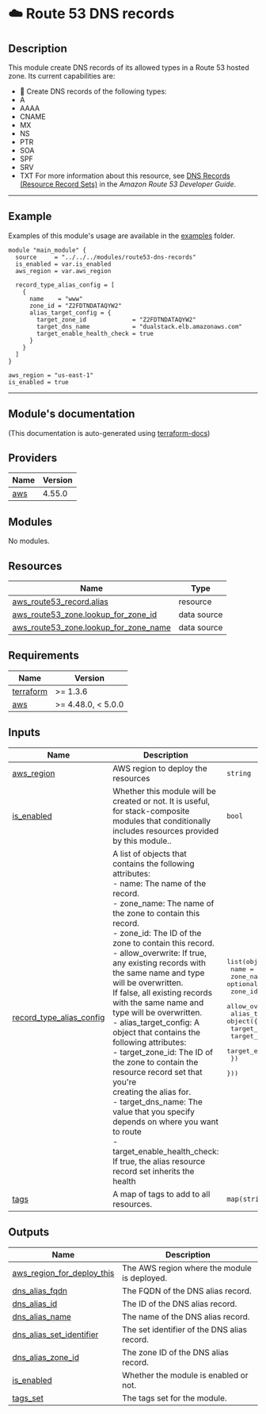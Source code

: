 <!-- BEGIN_TF_DOCS -->
# ☁️ Route 53 DNS records
## Description

This module create DNS records of its allowed types in a Route 53 hosted zone. Its current capabilities are:
* 🚀 Create DNS records of the following types:
* A
* AAAA
* CNAME
* MX
* NS
* PTR
* SOA
* SPF
* SRV
* TXT
For more information about this resource, see [DNS Records (Resource Record Sets)](https://docs.aws.amazon.com/Route53/latest/DeveloperGuide/resource-record-sets-choosing-alias-non-alias.html) in the *Amazon Route 53 Developer Guide*.

---
## Example
Examples of this module's usage are available in the [examples](./examples) folder.

```hcl
module "main_module" {
  source     = "../../../modules/route53-dns-records"
  is_enabled = var.is_enabled
  aws_region = var.aws_region

  record_type_alias_config = [
    {
      name    = "www"
      zone_id = "Z2FDTNDATAQYW2"
      alias_target_config = {
        target_zone_id             = "Z2FDTNDATAQYW2"
        target_dns_name            = "dualstack.elb.amazonaws.com"
        target_enable_health_check = true
      }
    }
  ]
}
```
```hcl
aws_region = "us-east-1"
is_enabled = true
```
---

## Module's documentation
(This documentation is auto-generated using [terraform-docs](https://terraform-docs.io))
## Providers

| Name | Version |
|------|---------|
| <a name="provider_aws"></a> [aws](#provider\_aws) | 4.55.0 |

## Modules

No modules.

## Resources

| Name | Type |
|------|------|
| [aws_route53_record.alias](https://registry.terraform.io/providers/hashicorp/aws/latest/docs/resources/route53_record) | resource |
| [aws_route53_zone.lookup_for_zone_id](https://registry.terraform.io/providers/hashicorp/aws/latest/docs/data-sources/route53_zone) | data source |
| [aws_route53_zone.lookup_for_zone_name](https://registry.terraform.io/providers/hashicorp/aws/latest/docs/data-sources/route53_zone) | data source |

## Requirements

| Name | Version |
|------|---------|
| <a name="requirement_terraform"></a> [terraform](#requirement\_terraform) | >= 1.3.6 |
| <a name="requirement_aws"></a> [aws](#requirement\_aws) | >= 4.48.0, < 5.0.0 |

## Inputs

| Name | Description | Type | Default | Required |
|------|-------------|------|---------|:--------:|
| <a name="input_aws_region"></a> [aws\_region](#input\_aws\_region) | AWS region to deploy the resources | `string` | n/a | yes |
| <a name="input_is_enabled"></a> [is\_enabled](#input\_is\_enabled) | Whether this module will be created or not. It is useful, for stack-composite<br>modules that conditionally includes resources provided by this module.. | `bool` | n/a | yes |
| <a name="input_record_type_alias_config"></a> [record\_type\_alias\_config](#input\_record\_type\_alias\_config) | A list of objects that contains the following attributes:<br>  - name: The name of the record.<br>  - zone\_name: The name of the zone to contain this record.<br>  - zone\_id: The ID of the zone to contain this record.<br>  - allow\_overwrite: If true, any existing records with the same name and type will be overwritten.<br>If false, all existing records with the same name and type will be overwritten.<br>  - alias\_target\_config: A object that contains the following attributes:<br>    - target\_zone\_id: The ID of the zone to contain the resource record set that you're<br>creating the alias for.<br>    - target\_dns\_name: The value that you specify depends on where you want to route<br>    - target\_enable\_health\_check: If true, the alias resource record set inherits the health | <pre>list(object({<br>    name            = string<br>    zone_name       = optional(string, null)<br>    zone_id         = optional(string, null)<br>    allow_overwrite = optional(bool, false)<br>    alias_target_config = object({<br>      target_zone_id             = string<br>      target_dns_name            = string<br>      target_enable_health_check = optional(bool, false)<br>    })<br>  }))</pre> | `null` | no |
| <a name="input_tags"></a> [tags](#input\_tags) | A map of tags to add to all resources. | `map(string)` | `{}` | no |

## Outputs

| Name | Description |
|------|-------------|
| <a name="output_aws_region_for_deploy_this"></a> [aws\_region\_for\_deploy\_this](#output\_aws\_region\_for\_deploy\_this) | The AWS region where the module is deployed. |
| <a name="output_dns_alias_fqdn"></a> [dns\_alias\_fqdn](#output\_dns\_alias\_fqdn) | The FQDN of the DNS alias record. |
| <a name="output_dns_alias_id"></a> [dns\_alias\_id](#output\_dns\_alias\_id) | The ID of the DNS alias record. |
| <a name="output_dns_alias_name"></a> [dns\_alias\_name](#output\_dns\_alias\_name) | The name of the DNS alias record. |
| <a name="output_dns_alias_set_identifier"></a> [dns\_alias\_set\_identifier](#output\_dns\_alias\_set\_identifier) | The set identifier of the DNS alias record. |
| <a name="output_dns_alias_zone_id"></a> [dns\_alias\_zone\_id](#output\_dns\_alias\_zone\_id) | The zone ID of the DNS alias record. |
| <a name="output_is_enabled"></a> [is\_enabled](#output\_is\_enabled) | Whether the module is enabled or not. |
| <a name="output_tags_set"></a> [tags\_set](#output\_tags\_set) | The tags set for the module. |
<!-- END_TF_DOCS -->